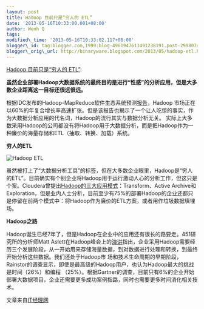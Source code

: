 ```yaml
--- 
layout: post 
title: Hadoop 目前只是“穷人的 ETL” 
date: '2013-05-16T10:33:00.001+08:00' 
author: Wenh Q
tags:
modified\_time: '2013-05-16T10:33:02.117+08:00' 
blogger\_id: tag:blogger.com,1999:blog-4961947611491238191.post-2998074032892277956
blogger\_orig\_url: http://binaryware.blogspot.com/2013/05/hadoop-etl.html
--- 
```

[Hadoop
目前只是“穷人的
ETL”](http://www.oschina.net/news/40534/hadoop-is-poor-etl):

**虽然企业部署Hadoop大数据系统的最终目的是进行“性感”的分析应用，但是大多数企业距离这一目标还很远很远。**

根据IDC发布的Hadoop-MapReduce软件生态系统预测[报告](http://www.idc.com/getdoc.jsp?containerId=prUS23471212)，Hadoop
市场正在以60%的年复合增长率高速扩张。但是该报告也揭示了一个让人吃惊的事实，作为大数据分析应用的代名词，Hadoop的流行其实与数据分析无关。
实际上大多数采用Hadoop的公司都没有将Hadoop用于大数据分析，而是把Hadoop作为一种廉价的海量存储和ETL（抽取、转换、加载）系统。

**穷人的ETL**

![Hadoop
ETL](http://static.oschina.net/uploads/img/201305/16073119_9xXG.jpg "Hadoop ETL")

虽然被打上了“大数据分析工具”的标签，但在大多数企业眼里，Hadoop是“穷人的ETL”。目前确实有个别企业将Hadoop用于运行激动人心的分析工作，但这只是个案。Cloudera曾提出[Hadoop的三大应用模式](http://blog.cloudera.com/blog/2013/02/big-datas-new-use-cases-transformation-active-archive-and-exploration/)：Transform、Active
Archive和Exploration，但是业内人士分析，目前至少有75%的部署Hadoop的企业还都只是停留在前两个模式中：将Hadoop作为廉价的ETL方案，或者用作垃圾数据填埋场。

**Hadoop之路**

Hadoop诞生已经7年了，但是Hadoop在企业中的应用还有很长的路要走。451研究所的分析师Matt
Aslett在Hadoop峰会上的[演讲](http://www.slideshare.net/Hadoop_Summit/what-is-the-point-of-hadoop)指出，企业采用Hadoop需要经历三个发展阶段，从一开始用来存储海量数据，到对数据进行处理和转换，到最终开始分析这些数据。我们还处于Hadoop市
场和技术生命周期的早期阶段，Rainstor的调查显示，即使是最高级的Hadoop用户，也认为Hadoop最大的挑战是时间（26%）和编程
（25%）。根据Gartner的调查，目前只有6%的企业开始部署大数据项目，企业还需要更多成功案例指路，同时也需要更多时间消化相关技术。

文章来自[IT经理网](http://www.ctocio.com/ "IT经理网")
